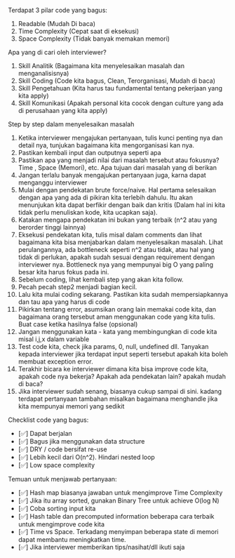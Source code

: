 Terdapat 3 pilar code yang bagus:
1. Readable (Mudah Di baca)
2. Time Complexity (Cepat saat di eksekusi)
3. Space Complexity (Tidak banyak memakan memori)

Apa yang di cari oleh interviewer?
1. Skill Analitik (Bagaimana kita menyelesaikan masalah dan menganalisisnya)
2. Skill Coding (Code kita bagus, Clean, Terorganisasi, Mudah di baca)
3. Skill Pengetahuan (Kita harus tau fundamental tentang pekerjaan yang kita apply)
4. Skill Komunikasi (Apakah personal kita cocok dengan culture yang ada di perusahaan yang kita apply)

Step by step dalam menyelesaikan masalah
1. Ketika interviewer mengajukan pertanyaan, tulis kunci penting nya dan detail nya, tunjukan bagaimana kita mengorganisasi kan nya.
2. Pastikan kembali input dan outputnya seperti apa
3. Pastikan apa yang menjadi nilai dari masalah tersebut atau fokusnya? Time , Space (Memori), etc. Apa tujuan dari masalah yang di berikan
4. Jangan terlalu banyak mengajukan pertanyaan juga, karna dapat menganggu interviewer
5. Mulai dengan pendekatan brute force/naive. Hal pertama selesaikan dengan apa yang ada di pikiran kita terlebih dahulu. Itu akan menunjukan kita dapat berfikir dengan baik dan kritis (Dalam hal ini kita tidak perlu menuliskan kode, kita ucapkan saja).
6. Katakan mengapa pendekatan ini bukan yang terbaik (n^2 atau yang berorder tinggi lainnya)
7. Eksekusi pendekatan kita, tulis misal dalam comments dan lihat bagaimana kita bisa menjabarkan dalam menyelesaikan masalah. Lihat perulangannya, ada bottleneck seperti n^2 atau tidak, atau hal yang tidak di perlukan, apakah sudah sesuai dengan requirement dengan interviewer nya. Bottleneck nya yang mempunyai big O yang paling besar kita harus fokus pada ini.
8. Sebelum coding, lihat kembali step yang akan kita follow.
9. Pecah pecah step2 menjadi bagian kecil.
10. Lalu kita mulai coding sekarang. Pastikan kita sudah mempersiapkannya dan tau apa yang harus di code
11. Pikirkan tentang error, asumsikan orang lain memakai code kita, dan bagaimana orang tersebut aman menggunakan code yang kita tulis. Buat case ketika hasilnya false (opsional)
12. Jangan menggunakan kata - kata yang membingungkan di code kita misal i,j,x dalam variable
13. Test code kita, check jika params, 0, null, undefined dll. Tanyakan kepada interviewer jika terdapat input seperti tersebut apakah kita boleh membuat exception error.
14. Terakhir bicara ke interviewer dimana kita bisa improve code kita, apakah code nya bekerja? Apakah ada pendekatan lain? apakah mudah di baca?
15. Jika interviewer sudah senang, biasanya cukup sampai di sini. kadang terdapat pertanyaan tambahan misalkan bagaimana menghandle jika kita mempunyai memori yang sedikit

Checklist code yang bagus:
- [✅] Dapat berjalan
- [✅] Bagus jika menggunakan data structure
- [✅] DRY / code bersifat re-use
- [✅] Lebih kecil dari O(n^2). Hindari nested loop
- [✅] Low space complexity

Temuan untuk menjawab pertanyaan:
- [✅] Hash map biasanya jawaban untuk mengimprove Time Complexity
- [✅] Jika itu array sorted, gunakan Binary Tree untuk achieve O(log N)
- [✅] Coba sorting input kita
- [✅] Hash table dan precomputed information beberapa cara terbaik untuk mengimprove code kita
- [✅] Time vs Space. Terkadang menyimpan beberapa state di memori dapat membantu meningkatkan time.
- [✅] Jika interviewer memberikan tips/nasihat/dll ikuti saja